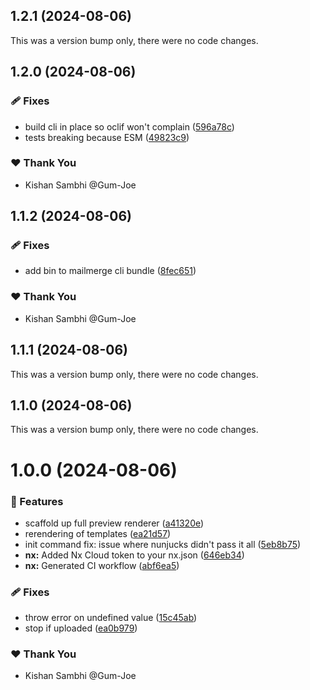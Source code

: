 ## 1.2.1 (2024-08-06)

This was a version bump only, there were no code changes.

## 1.2.0 (2024-08-06)


### 🩹 Fixes

- build cli in place so oclif won't complain ([596a78c](https://github.com/icdocsoc/docsoc-tools/commit/596a78c))
- tests breaking because ESM ([49823c9](https://github.com/icdocsoc/docsoc-tools/commit/49823c9))

### ❤️  Thank You

- Kishan Sambhi @Gum-Joe

## 1.1.2 (2024-08-06)


### 🩹 Fixes

- add bin to mailmerge cli bundle ([8fec651](https://github.com/icdocsoc/docsoc-tools/commit/8fec651))

### ❤️  Thank You

- Kishan Sambhi @Gum-Joe

## 1.1.1 (2024-08-06)

This was a version bump only, there were no code changes.

## 1.1.0 (2024-08-06)

This was a version bump only, there were no code changes.

# 1.0.0 (2024-08-06)


### 🚀 Features

- scaffold up full preview renderer ([a41320e](https://github.com/icdocsoc/docsoc-tools/commit/a41320e))
- rerendering of templates ([ea21d57](https://github.com/icdocsoc/docsoc-tools/commit/ea21d57))
- init command fix: issue where nunjucks didn't pass it all ([5eb8b75](https://github.com/icdocsoc/docsoc-tools/commit/5eb8b75))
- **nx:** Added Nx Cloud token to your nx.json ([646eb34](https://github.com/icdocsoc/docsoc-tools/commit/646eb34))
- **nx:** Generated CI workflow ([abf6ea5](https://github.com/icdocsoc/docsoc-tools/commit/abf6ea5))

### 🩹 Fixes

- throw error on undefined value ([15c45ab](https://github.com/icdocsoc/docsoc-tools/commit/15c45ab))
- stop if uploaded ([ea0b979](https://github.com/icdocsoc/docsoc-tools/commit/ea0b979))

### ❤️  Thank You

- Kishan Sambhi @Gum-Joe